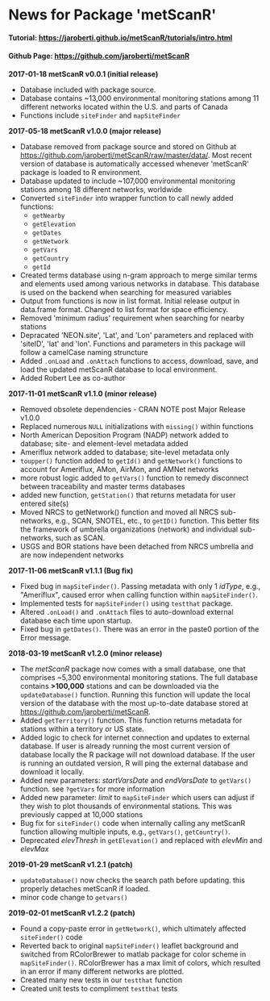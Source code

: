 # News for Package 'metScanR'

#### Tutorial: https://jaroberti.github.io/metScanR/tutorials/intro.html
#### Github Page: https://github.com/jaroberti/metScanR

**2017-01-18 metScanR v0.0.1 (initial release)**

* Database included with package source.
* Database contains ~13,000 environmental monitoring stations among 11 different networks located within the U.S. and parts of Canada
* Functions include `siteFinder` and `mapSiteFinder`


**2017-05-18 metScanR v1.0.0 (major release)**

* Database removed from package source and stored on Github at https://github.com/jaroberti/metScanR/raw/master/data/. Most recent version of database is automatically accessed whenever 'metScanR' package is loaded to R environment.
* Database updated to include ~107,000 environmental monitoring stations among 18 different networks, worldwide
* Converted `siteFinder` into wrapper function to call newly added functions:
    * `getNearby`
    * `getElevation`
    * `getDates`
    * `getNetwork`
    * `getVars`
    * `getCountry`
    * `getId`
* Created terms database using n-gram approach to merge similar terms and elements used among various networks in database.  This database is used on the backend when searching for measured variables
* Output from functions is now in list format.  Initial release output in data.frame format.  Changed to list format for space efficiency.
* Removed 'minimum radius' requirement when searching for nearby stations
* Depracated 'NEON.site', 'Lat', and 'Lon' parameters and replaced with 'siteID', 'lat' and 'lon'.  Functions and parameters in this package will follow a camelCase naming struncture 
* Added `.onLoad` and `.onAttach` functions to access, download, save, and load the updated metScanR database to local environment.
* Added Robert Lee as co-author

**2017-11-01 metScanR v1.1.0 (minor release)**

* Removed obsolete dependencies - CRAN NOTE post Major Release v1.0.0
* Replaced numerous `NULL` initializations with `missing()` within functions
* North American Deposition Program (NADP) network added to database; site- and element-level metadata added
* Ameriflux network added to database; site-level metadata only
* `toupper()` function added to `getId()` and `getNetwork()` functions to account for Ameriflux, AMon, AirMon, and AMNet networks
* more robust logic added to `getVars()` function to remedy disconnect between traceability and master terms databases
* added new function, `getStation()` that returns metadata for user entered site(s)
* Moved NRCS to getNetwork() function and moved all NRCS sub-networks, e.g., SCAN, SNOTEL, etc., to `getID()` function.  This better fits the framework of umbrella organizations (network) and individual sub-networks, such as SCAN.
* USGS and BOR stations have been detached from NRCS umbrella and are now independent networks

**2017-11-06 metScanR v1.1.1 (Bug fix)**

* Fixed bug in `mapSiteFinder()`.  Passing metadata with only 1 *idType*, e.g., "Ameriflux", caused error when calling function within `mapSiteFinder()`.  
* Implemented tests for `mapSiteFinder()` using `testthat` package.
* Altered `.onLoad()` and `.onAttach` files to auto-download external database each time upon startup. 
* Fixed bug in `getDates()`.  There was an error in the paste0 portion of the Error message. 

**2018-03-19 metScanR v1.2.0 (minor release)**

* The *metScanR* package now comes with a small database, one that comprises ~5,300 environmental monitoring stations.  The full database contains **>100,000** stations and can be downloaded via the `updateDatabase()` function.  Running this function will update the local version of the database with the most up-to-date database stored at <https://github.com/jaroberti/metScanR>.   
* Added `getTerritory()` function. This function returns metadata for stations within a territory or US state.
* Added logic to check for internet connection and updates to external database. If user is already running the most current version of database locally the R package will not download database.  If the user is running an outdated version, R will ping the external database and download it locally.
* Added new parameters: *startVarsDate* and *endVarsDate* to `getVars()` function. see `?getVars` for more information
* Added new parameter: *limit* to `mapSiteFinder` which users can adjust if they wish to plot thousands of environmental stations.  This was previously capped at 10,000 stations
* Bug fix for `siteFinder()` code when internally calling any metScanR function allowing multiple inputs, e.g., `getVars()`, `getCountry()`.
* Deprecated *elevThresh* in `getElevation()` and replaced with *elevMin* and *elevMax*

**2019-01-29 metScanR v1.2.1 (patch)**

* `updateDatabase()` now checks the search path before updating.  this properly detaches metScanR if loaded.
* minor code change to `getvars()`

**2019-02-01 metScanR v1.2.2 (patch)**

* Found a copy-paste error in `getNetwork()`, which ultimately affected `siteFinder()` code
* Reverted back to original `mapSiteFinder()` leaflet background and switched from RColorBrewer to matlab package for color scheme in `mapSiteFinder()`.  RColorBrewer has a max limit of colors, which resulted in an error if many different networks are plotted.  
* Created many new tests in our `testthat` function
* Created unit tests to compliment `testthat` tests




